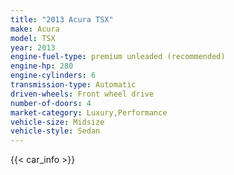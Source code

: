 ```yaml
---
title: "2013 Acura TSX"
make: Acura
model: TSX
year: 2013
engine-fuel-type: premium unleaded (recommended)
engine-hp: 280
engine-cylinders: 6
transmission-type: Automatic
driven-wheels: Front wheel drive
number-of-doors: 4
market-category: Luxury,Performance
vehicle-size: Midsize
vehicle-style: Sedan
---
```


{{< car_info >}}
